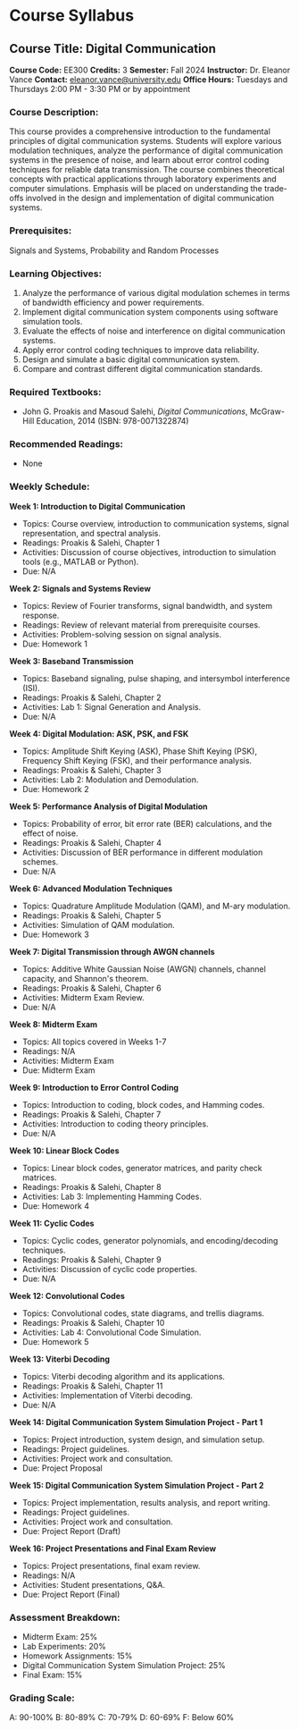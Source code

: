 # Course Syllabus
## Course Title: Digital Communication
**Course Code:** EE300
**Credits:** 3
**Semester:** Fall 2024
**Instructor:** Dr. Eleanor Vance
**Contact:** eleanor.vance@university.edu
**Office Hours:** Tuesdays and Thursdays 2:00 PM - 3:30 PM or by appointment

### Course Description:
This course provides a comprehensive introduction to the fundamental principles of digital communication systems. Students will explore various modulation techniques, analyze the performance of digital communication systems in the presence of noise, and learn about error control coding techniques for reliable data transmission. The course combines theoretical concepts with practical applications through laboratory experiments and computer simulations. Emphasis will be placed on understanding the trade-offs involved in the design and implementation of digital communication systems.

### Prerequisites:
Signals and Systems, Probability and Random Processes

### Learning Objectives:
1.  Analyze the performance of various digital modulation schemes in terms of bandwidth efficiency and power requirements.
2.  Implement digital communication system components using software simulation tools.
3.  Evaluate the effects of noise and interference on digital communication systems.
4.  Apply error control coding techniques to improve data reliability.
5.  Design and simulate a basic digital communication system.
6.  Compare and contrast different digital communication standards.

### Required Textbooks:
- John G. Proakis and Masoud Salehi, *Digital Communications*, McGraw-Hill Education, 2014 (ISBN: 978-0071322874)

### Recommended Readings:
- None

### Weekly Schedule:
**Week 1: Introduction to Digital Communication**
- Topics: Course overview, introduction to communication systems, signal representation, and spectral analysis.
- Readings: Proakis & Salehi, Chapter 1
- Activities: Discussion of course objectives, introduction to simulation tools (e.g., MATLAB or Python).
- Due: N/A

**Week 2: Signals and Systems Review**
- Topics: Review of Fourier transforms, signal bandwidth, and system response.
- Readings: Review of relevant material from prerequisite courses.
- Activities: Problem-solving session on signal analysis.
- Due: Homework 1

**Week 3: Baseband Transmission**
- Topics: Baseband signaling, pulse shaping, and intersymbol interference (ISI).
- Readings: Proakis & Salehi, Chapter 2
- Activities: Lab 1: Signal Generation and Analysis.
- Due: N/A

**Week 4: Digital Modulation: ASK, PSK, and FSK**
- Topics: Amplitude Shift Keying (ASK), Phase Shift Keying (PSK), Frequency Shift Keying (FSK), and their performance analysis.
- Readings: Proakis & Salehi, Chapter 3
- Activities: Lab 2: Modulation and Demodulation.
- Due: Homework 2

**Week 5: Performance Analysis of Digital Modulation**
- Topics: Probability of error, bit error rate (BER) calculations, and the effect of noise.
- Readings: Proakis & Salehi, Chapter 4
- Activities: Discussion of BER performance in different modulation schemes.
- Due: N/A

**Week 6: Advanced Modulation Techniques**
- Topics: Quadrature Amplitude Modulation (QAM), and M-ary modulation.
- Readings: Proakis & Salehi, Chapter 5
- Activities: Simulation of QAM modulation.
- Due: Homework 3

**Week 7: Digital Transmission through AWGN channels**
- Topics: Additive White Gaussian Noise (AWGN) channels, channel capacity, and Shannon's theorem.
- Readings: Proakis & Salehi, Chapter 6
- Activities: Midterm Exam Review.
- Due: N/A

**Week 8: Midterm Exam**
- Topics: All topics covered in Weeks 1-7
- Readings: N/A
- Activities: Midterm Exam
- Due: Midterm Exam

**Week 9: Introduction to Error Control Coding**
- Topics: Introduction to coding, block codes, and Hamming codes.
- Readings: Proakis & Salehi, Chapter 7
- Activities: Introduction to coding theory principles.
- Due: N/A

**Week 10: Linear Block Codes**
- Topics: Linear block codes, generator matrices, and parity check matrices.
- Readings: Proakis & Salehi, Chapter 8
- Activities: Lab 3: Implementing Hamming Codes.
- Due: Homework 4

**Week 11: Cyclic Codes**
- Topics: Cyclic codes, generator polynomials, and encoding/decoding techniques.
- Readings: Proakis & Salehi, Chapter 9
- Activities: Discussion of cyclic code properties.
- Due: N/A

**Week 12: Convolutional Codes**
- Topics: Convolutional codes, state diagrams, and trellis diagrams.
- Readings: Proakis & Salehi, Chapter 10
- Activities: Lab 4: Convolutional Code Simulation.
- Due: Homework 5

**Week 13: Viterbi Decoding**
- Topics: Viterbi decoding algorithm and its applications.
- Readings: Proakis & Salehi, Chapter 11
- Activities: Implementation of Viterbi decoding.
- Due: N/A

**Week 14: Digital Communication System Simulation Project - Part 1**
- Topics: Project introduction, system design, and simulation setup.
- Readings: Project guidelines.
- Activities: Project work and consultation.
- Due: Project Proposal

**Week 15: Digital Communication System Simulation Project - Part 2**
- Topics: Project implementation, results analysis, and report writing.
- Readings: Project guidelines.
- Activities: Project work and consultation.
- Due: Project Report (Draft)

**Week 16: Project Presentations and Final Exam Review**
- Topics: Project presentations, final exam review.
- Readings: N/A
- Activities: Student presentations, Q&A.
- Due: Project Report (Final)

### Assessment Breakdown:
*   Midterm Exam: 25%
*   Lab Experiments: 20%
*   Homework Assignments: 15%
*   Digital Communication System Simulation Project: 25%
*   Final Exam: 15%

### Grading Scale:
A: 90-100%
B: 80-89%
C: 70-79%
D: 60-69%
F: Below 60%